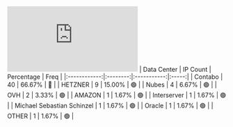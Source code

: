 ![Diagramm](https://github.com/111STAVR111/props/blob/main/Story/Decentralization/1/README.md)
| Data Center | IP Count | Percentage | Freq |
|:------------:|:--------:|:-----------:|:-----:|
| Contabo | 40 | 66.67% | 🔴 |
| HETZNER | 9 | 15.00% | 🟢 |
| Nubes | 4 | 6.67% | 🟢 |
| OVH | 2 | 3.33% | 🟢 |
| AMAZON | 1 | 1.67% | 🟢 |
| Interserver | 1 | 1.67% | 🟢 |
| Michael Sebastian Schinzel | 1 | 1.67% | 🟢 |
| Oracle | 1 | 1.67% | 🟢 |
| OTHER | 1 | 1.67% | 🟢 |